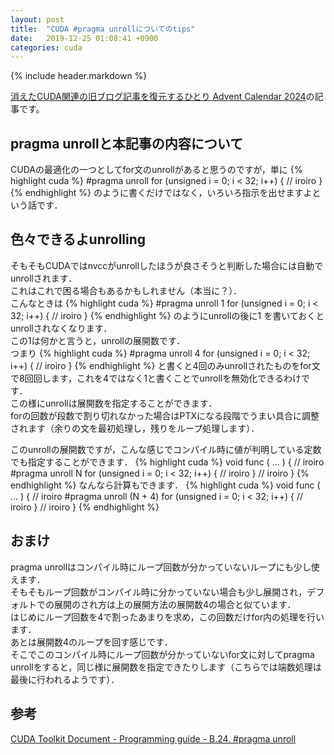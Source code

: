 ```yaml
---
layout: post
title:  "CUDA #pragma unrollについてのtips"
date:   2019-12-25 01:08:41 +0900
categories: cuda
---
```


{% include header.markdown %}

<a href="https://adventar.org/calendars/10896">消えたCUDA関連の旧ブログ記事を復元するひとり Advent Calendar 2024</a>の記事です。

<h2 id="overview">pragma unrollと本記事の内容について</h2>
<p>
CUDAの最適化の一つとしてfor文のunrollがあると思うのですが，単に
{% highlight cuda %}
#pragma unroll
for (unsigned i = 0; i < 32; i++) {
    // iroiro
}
{% endhighlight %}
のように書くだけではなく，いろいろ指示を出せますよという話です．
</p>

<h2 id="iroiro">色々できるよunrolling</h2>
<p>
そもそもCUDAではnvccがunrollしたほうが良さそうと判断した場合には自動でunrollされます．<br>
これはこれで困る場合もあるかもしれません（本当に？）．<br>
こんなときは
{% highlight cuda %}
#pragma unroll 1
for (unsigned i = 0; i < 32; i++) {
    // iroiro
}
{% endhighlight %}
のようにunrollの後に1 を書いておくとunrollされなくなります．<br>
この1は何かと言うと，unrollの展開数です．<br>
つまり
{% highlight cuda %}
#pragma unroll 4
for (unsigned i = 0; i < 32; i++) {
    // iroiro
}
{% endhighlight %}
と書くと4回のみunrollされたものをfor文で8回回します，これを4ではなく1と書くことでunrollを無効化できるわけです．<br>
この様にunrollは展開数を指定することができます．<br>
forの回数が段数で割り切れなかった場合はPTXになる段階でうまい具合に調整されます（余りの文を最初処理し，残りをループ処理します）．
</p>
<p>
このunrollの展開数ですが，こんな感じでコンパイル時に値が判明している定数でも指定することができます．
{% highlight cuda %}
void func ( ... ) {
    // iroiro
#pragma unroll N
    for (unsigned i = 0; i < 32; i++) {
        // iroiro
    }
    // iroiro
}
{% endhighlight %}
なんなら計算もできます．
{% highlight cuda %}
void func ( ... ) {
    // iroiro
#pragma unroll (N + 4)
    for (unsigned i = 0; i < 32; i++) {
        // iroiro
    }
    // iroiro
}
{% endhighlight %}

<h2 id="omake">おまけ</h2>
<p>
pragma unrollはコンパイル時にループ回数が分かっていないループにも少し使えます．<br>
そもそもループ回数がコンパイル時に分かっていない場合も少し展開され，デフォルトでの展開のされ方は上の展開方法の展開数4の場合と似ています．<br>
はじめにループ回数を4で割ったあまりを求め，この回数だけfor内の処理を行います．<br>
あとは展開数4のループを回す感じです．<br>
そこでこのコンパイル時にループ回数が分かっていないfor文に対してpragma unrollをすると，同じ様に展開数を指定できたりします（こちらでは端数処理は最後に行われるようです）．
</p>
<h2 id="ref">参考</h2>
<a href="https://docs.nvidia.com/cuda/cuda-c-programming-guide/index.html#pragma-unroll"> CUDA Toolkit Document - Programming guide - B.24. #pragma unroll</a>
